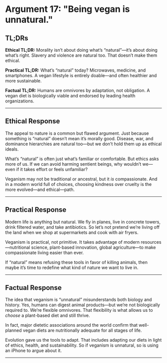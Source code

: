 # Argument 17: "Being vegan is unnatural."

## TL;DRs

**Ethical TL;DR:**
Morality isn’t about doing what’s “natural”—it’s about doing what’s right. Slavery and violence are natural too. That doesn’t make them ethical.

**Practical TL;DR:**
What’s “natural” today? Microwaves, medicine, and smartphones. A vegan lifestyle is entirely doable—and often healthier and more sustainable.

**Factual TL;DR:**
Humans are omnivores by adaptation, not obligation. A vegan diet is biologically viable and endorsed by leading health organizations.

---

## Ethical Response

The appeal to nature is a common but flawed argument. Just because something is “natural” doesn’t mean it’s morally good. Disease, war, and dominance hierarchies are natural too—but we don’t hold them up as ethical ideals.

What’s “natural” is often just what’s familiar or comfortable. But ethics asks more of us. If we can avoid harming sentient beings, why wouldn’t we—even if it takes effort or feels unfamiliar?

Veganism may not be traditional or ancestral, but it *is* compassionate. And in a modern world full of choices, choosing kindness over cruelty is the more evolved—and ethical—path.

---


## Practical Response

Modern life is anything but natural. We fly in planes, live in concrete towers, drink filtered water, and take antibiotics. So let’s not pretend we’re living off the land when we shop at supermarkets and cook with air fryers.

Veganism is practical, not primitive. It takes advantage of modern resources—nutritional science, plant-based innovation, global agriculture—to make compassionate living easier than ever.

If “natural” means refusing these tools in favor of killing animals, then maybe it’s time to redefine what kind of nature we want to live in.

---

## Factual Response

The idea that veganism is “unnatural” misunderstands both biology and history. Yes, humans can digest animal products—but we’re not biologically required to. We’re flexible omnivores. That flexibility is what allows us to *choose* a plant-based diet and still thrive.

In fact, major dietetic associations around the world confirm that well-planned vegan diets are nutritionally adequate for all stages of life.

Evolution gave us the tools to adapt. That includes adapting our diets in light of ethics, health, and sustainability. So if veganism is unnatural, so is using an iPhone to argue about it.

---